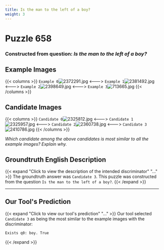 ```yaml
---
title: Is the man to the left of a boy?
weight: 3
---
```


# Puzzle 658
### Constructed from question: _Is the man to the left of a boy?_


## Example Images
{{< columns >}}
`Example 0`![2372291.jpg](/gqa_images/2372291.jpg)
<--->
`Example 1`![2381492.jpg](/gqa_images/2381492.jpg)
<--->
`Example 2`![2398649.jpg](/gqa_images/2398649.jpg)
<--->
`Example 3`![713665.jpg](/gqa_images/713665.jpg)
{{< /columns >}}

## Candidate Images
{{< columns >}}
`Candidate 0`![2325812.jpg](/gqa_images/2325812.jpg)
<--->
`Candidate 1`![2325957.jpg](/gqa_images/2325957.jpg)
<--->
`Candidate 2`![2360738.jpg](/gqa_images/2360738.jpg)
<--->
`Candidate 3`![2410786.jpg](/gqa_images/2410786.jpg)
{{< /columns >}}

*Which candidate among the above candidates is most similar to all the example images? Explain why.*

## Groundtruth English Description

{{< expand "Click to view the description of the intended discriminator" "..." >}}
The groundtruth answer was `Candidate 3`. This puzzle was constructed from the question `Is the man to the left of a boy?`.
{{< /expand >}}

---

## Our Tool's Prediction

{{< expand "Click to view our tool's prediction" "..." >}}
Our tool selected `Candidate 3` as being the most similar to the example images with the discriminator:
```plaintext
Exists q0: boy. True
```
{{< /expand >}}
